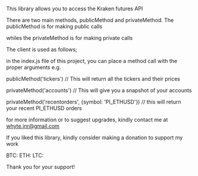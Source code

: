 This library allows you to access the Kraken futures API

There are two main methods, publicMethod and privateMethod. The publicMethod is for making public calls

whiles the privateMethod is for making private calls

The client is used as follows;

in the index.js file of this project, you can place a method call with the proper arguments e.g.

publicMethod('tickers') // This will return all the tickers and their prices

privateMethod('accounts') // This will give you a snapshot of your accounts

privateMethod('recentorders', {symbol: 'PI_ETHUSD'}) // this will return your recent PI_ETHUSD orders

for more information or to suggest upgrades, kindly contact me at whyte.jnr@gmail.com

If you liked this library, kindly consider making a donation to support my work

BTC:
ETH:
LTC:

Thank you for your support!
